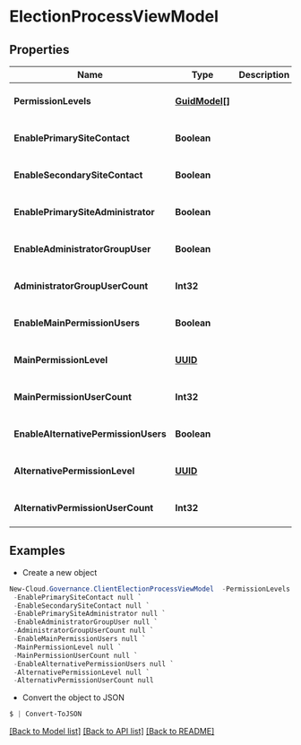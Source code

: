 # ElectionProcessViewModel
## Properties

Name | Type | Description | Notes
------------ | ------------- | ------------- | -------------
**PermissionLevels** | [**GuidModel[]**](GuidModel.md) |  | [optional] [default to null]
**EnablePrimarySiteContact** | **Boolean** |  | [optional] [default to null]
**EnableSecondarySiteContact** | **Boolean** |  | [optional] [default to null]
**EnablePrimarySiteAdministrator** | **Boolean** |  | [optional] [default to null]
**EnableAdministratorGroupUser** | **Boolean** |  | [optional] [default to null]
**AdministratorGroupUserCount** | **Int32** |  | [optional] [default to null]
**EnableMainPermissionUsers** | **Boolean** |  | [optional] [default to null]
**MainPermissionLevel** | [**UUID**](UUID.md) |  | [optional] [default to null]
**MainPermissionUserCount** | **Int32** |  | [optional] [default to null]
**EnableAlternativePermissionUsers** | **Boolean** |  | [optional] [default to null]
**AlternativePermissionLevel** | [**UUID**](UUID.md) |  | [optional] [default to null]
**AlternativPermissionUserCount** | **Int32** |  | [optional] [default to null]

## Examples

- Create a new object
```powershell
New-Cloud.Governance.ClientElectionProcessViewModel  -PermissionLevels null `
 -EnablePrimarySiteContact null `
 -EnableSecondarySiteContact null `
 -EnablePrimarySiteAdministrator null `
 -EnableAdministratorGroupUser null `
 -AdministratorGroupUserCount null `
 -EnableMainPermissionUsers null `
 -MainPermissionLevel null `
 -MainPermissionUserCount null `
 -EnableAlternativePermissionUsers null `
 -AlternativePermissionLevel null `
 -AlternativPermissionUserCount null
```

- Convert the object to JSON
```powershell
$ | Convert-ToJSON
```


[[Back to Model list]](../README.md#documentation-for-models) [[Back to API list]](../README.md#documentation-for-api-endpoints) [[Back to README]](../README.md)


